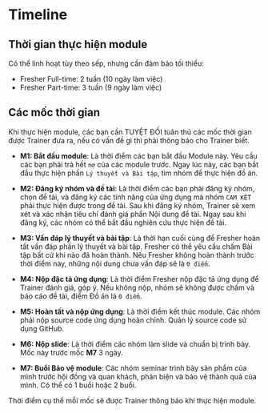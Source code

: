 # Timeline

## Thời gian thực hiện module

Có thể linh hoạt tùy theo sếp, nhưng cần đảm bảo tối thiểu:

- Fresher Full-time: 2 tuần (10 ngày làm việc)
- Fresher Part-time: 3 tuần (9 ngày làm việc)

## Các mốc thời gian

Khi thực hiện module, các bạn cần TUYỆT ĐỐI tuân thủ các mốc thời gian được Trainer đưa ra, nếu có vấn đề gì thì phải thông báo cho Trainer biết.

- **M1: Bắt đầu module**: Là thời điểm các bạn bắt đầu Module này. Yêu cầu các bạn phải trả hết `nợ` của các module trước. Ngay lúc này, các bạn bắt đầu thực hiện phần `Lý thuyết và Bài tập`, tìm nhóm để thực hiện đồ án.

- **M2: Đăng ký nhóm và đề tài**: Là thời điểm các bạn phải đăng ký nhóm, chọn đề tài, và đăng ký các tính năng của ứng dụng mà nhóm `CAM KẾT` phải thực hiện được trong đề tài. Sau khi đăng ký nhóm, Trainer sẽ xem xét và xác nhận tiêu chí đánh giá phần Nội dung đề tài. Ngay sau khi đăng ký, các nhóm có thể bắt đầu nghiên cứu thực hiện đề tài.

- **M3: Vấn đáp lý thuyết và bài tập**: Là thời hạn cuối cùng để Fresher hoàn tất vấn đáp phần lý thuyết và bài tập. Fresher có thể yêu cầu chấm Bài tập bất cứ khi nào đã hoàn thành. Nếu Fresher không hoàn thành trước thời điểm này, những nội dung chưa vấn đáp sẽ là `0 điểm`.

- **M4: Nộp đặc tả ứng dụng**: Là thời điểm Fresher nộp đặc tả ứng dụng để Trainer đánh giá, góp ý. Nếu không nộp, nhóm sẽ không được chấm và báo cáo đề tài, điểm Đồ án là `0 điểm`.

- **M5: Hoàn tất và nộp ứng dụng**: Là thời điểm kết thúc module. Các nhóm phải nộp source code ứng dụng hoàn chỉnh. Quản lý source code sử dụng GitHub.

- **M6: Nộp slide**: Là thời điểm các nhóm làm slide và chuẩn bị trình bày. Mốc này trước mốc **M7** 3 ngày.

- **M7: Buổi Bảo vệ module**: Các nhóm seminar trình bày sản phẩm của mình trước hội đồng và quan khách, phản biện và bảo vệ thành quả của mình. Có thể có 1 buổi hoặc 2 buổi.

Thời điểm cụ thể mỗi mốc sẽ được Trainer thông báo khi thực hiện module.
